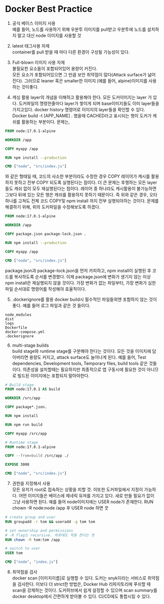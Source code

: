 # Docker Best Practice

1. 공식 베이스 이미지 사용  
  예를 들어, 노드를 사용하기 위해 우분투 이미지를 pull받고 우분투에 노드를 설치하지 말고 대신 node 이미지를 사용할 것

2. latest 태그사용 자제  
  container를 pull 받을 때 마다 다른 환경이 구성될 가능성이 있다. 

3. Full-blown 이미지 사용 자제  
  불필요한 요소들이 포함되어있어 용량이 커진다.   
  모든 요소가 포함되어있으면 그 만큼 보안 취약점이 많다(Attack surface가 넒어진다). 그러므로 leaner 혹은 smaller한 이미지 (예를 들어, alpine)이미지를 사용하는 것이좋다. 
 
4. 캐싱 활용
  layer의 개념을 이해하고 활용해야 한다. 모든 도커이미지는 layer 가 있다. 도커파일의 명령한줄마다 layer가 쌓이게 되며 base이미지들도 이미 layer들을 가지고있다.
  docker history 명령어로 이미지의 layer들을 확인할 수 있다. Docker build -t [APP_NAME] . 했을때 CACHED라고 표시되는 행이 도커가 캐쉬를 활용하는 부분이다. 문제는,

```dockerfile
FROM node:17.0.1-alpine

WORKDIR /app

COPY myapp /app

RUN npm install --production

CMD ["node", "src/index.js"]
```
와 같은 형태일 때, 코드의 사소한 부분이라도 수정한 경우 COPY 레이어가 캐시를 활용하지 못하고 전부 COPY 되도록 실행된다는 점이다. 더 큰 문제는 후행하는 모든 layer들도 캐쉬 없이 모두 재실행된다는 점이다.
레이어 중 하나라도 캐시활용이 불가능하면 그보다 뒤에 있는 모든 행은 캐쉬를 활용하지 못하기 때문이다. 즉 위와 같은 경우, 오타 하나를 고쳐도 전체 코드 COPY및 npm install 까지 전부 실행되야하는 것이다.
문제를 해결하기 위해, 위의 도커파일을 수정해보도록 하겠다.

```dockerfile
FROM node:17.0.1-alpine

WORKDIR /app

COPY package.json package-lock.json .

RUN npm install --production

COPY myapp /app

CMD ["node", "src/index.js"]
```
package.json과 package-lock.json을 먼저 카피하고, npm install이 실행된 후 코드를 복사하도록 순서를 변경했다. 이제 package.json에 변화가 생기지 않는 이상 npm install은 재실행되지 않을 것이다.
가장 변화가 없는 파일부터, 가장 변화가 심한 파일 순서대로 명령어를 작성해야 효율적이다.

5. .dockerignore를 활용
  docker build시 필수적인 파일들외엔 포함하지 않는 것이 좋다. 예를 들어 로그 파일과 같은 것 들이다.
  ```.dockerignore
  node_modules
  dist
  logs
  Dockerfile
  docker-compose.yml
  .dockerignore
  ```

6. multi-stage builds  
  build stage와 runtime stage를 구분해야 한다는 것이다. 모든 것을 이미지에 담아버리면 용량도 커지고, attack surface도 늘어나게 된다. 
  예를 들어, Test dependencies, Development tools, Temporary files, build tools 같은 것들이다. 의존성을 설치할때는 필요하지만
  최종적으로 앱 구동시에 필요한 것이 아니므로 빌드된 이미지에는 포함되지 말아야한다.
```dockerfile
# Build stage
FROM node:17.0.1 AS build

WORKDIR /src/app

COPY package*.json.

RUN npm install

RUN npm run build

COPY myapp /src/app

# Runtime stage
FROM node:17.0.1-alpine

COPY --from=build /src/app ./

EXPOSE 3000

CMD ["node", "src/index.js"]
```
7. 권한을 지정해서 사용  
  모든 유저가 root로 접속하는 상황을 피할 것. 이또한 도커파일에서 지정이 가능하다. 어떤 이미지들은 베이스에 제네릭 유져를 가지고 있다. 새로 만들 필요가 없이 그냥 사용하면 된다. 예를 들어 node이미지에는 USER node가 존재한다. RUN chown -R node:node /app 후 USER node 하면 끗
```dockerfile
# create group and user
RUN groupadd -r tom && useradd -g tom tom

# set ownership and permissions
# -R flag는 recursive. 하위에도 적용 한다는 뜻
RUN chown -R tom:tom /app

# switch to user
USER tom

CMD ["node", "index.js"]
```

8. 취약점을 검사  
 docker scan [이미지이름]로 실행할 수 있다. 도커는 snyk이라는 서비스로 취약점을 검사한다. 이보다 더 strict한 방법은, Docker Hub 리파지토리에 푸쉬할 때 scan을 강제하는 것이다. 도커허브에서 쉽게 설정할 수 있으며 scan summary를 docker desktop에서 간편하게 받아볼 수 있다. CI/CD에도 통합시킬 수 있다.

